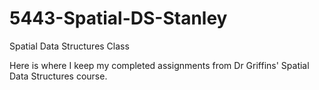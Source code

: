 # 5443-Spatial-DS-Stanley
Spatial Data Structures Class

Here is where I keep my completed assignments from Dr Griffins' Spatial Data Structures course.
